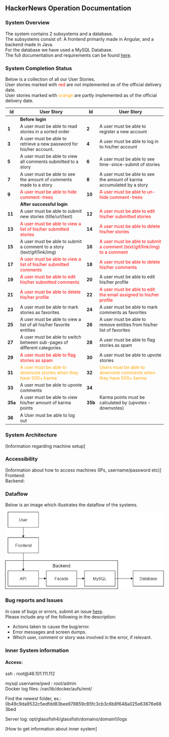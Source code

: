 ## HackerNews Operation Documentation

### System Overview  

The system contains 2 subsystems and a database.  
The subsystems consist of: A frontend primarily made in Angular, and a backend made in Java.  
For the database we have used a MySQL Database.  
The full documentation and requirements can be found [here](https://github.com/pilgaard/large_systems/blob/master/Documentation.md).

### System Completion Status

Below is a collection of all our User Stories.   
User stories marked with <span style="color:red">red</span> are not implemented as of the official delivery date.  
User stories marked with <span style="color:orange">orange</span> are partly implemented as of the official delivery date.

| **Id** | **User Story** | **Id** | **User Story** |
| --- | --- | --- | --- |
|   | **Before login** |   |   |
| **1** | A user must be able to read stories in a sorted order | **2** | A user must be able to register a new account |
| **3** | A user must be able to retrieve a new password for his/her account. | **4** | A user must be able to log in to his/her account |
| **5** | A user must be able to view all comments submitted to a story | **6** | A user must be able to see time-since-submit of stories |
| **7** | A user must be able to see the amount of comments made to a story | **8** | A user must be able to see the amount of karma accumulated by a story |
| **9** | <span style="color:red">A user must be able to hide comment-trees</span> | **10** | <span style="color:red">A user must be able to un-hide comment-trees</span>  |
|   | **After successful login** |   |   |
| **11** | A user must be able to submit new stories (title/url/text) | **12** | <span style="color:red">A user must be able to edit his/her submitted stories</span> |
| **13** | <span style="color:red">A user must be able to view a list of his/her submitted stories</span> | **14** | <span style="color:red">A user must be able to delete his/her stories</span> |
| **15** | A user must be able to submit a comment to a story (text/gif/link/img) | **16** |<span style="color:red">A user must be able to submit a comment (text/gif/link/img) to a comment</span> |
| **17** | <span style="color:red">A user must be able to view a list of his/her submitted comments</span> | **18** | <span style="color:red">A user must be able to delete his/her comments</span> |
| **19** | <span style="color:red">A user must be able to edit his/her submitted comments</span> | **20** | A user must be able to edit his/her profile |
| **21** | <span style="color:red">A user must be able to delete his/her profile</span> | **22** | <span style="color:red">A user must be able to edit the email assigned to his/her profile</span> |
| **23** | A user must be able to mark stories as  favorites | **24** | A user must be able to mark comments as favorites |
| **25** | A user must be able to view a list of all  his/her favorite entities | **26** | A user must be able to remove entities from his/her list of favorites |
| **27** | A user must be able to switch between sub-pages of different categories. | **28** | A user must be able to flag stories as spam |
| **29** | <span style="color:red">A user must be able to flag stories as spam</span> | **30** | A user must be able to upvote stories |
| **31** | <span style="color:orange">A user must be able to downvote stories when they have 500+ karma</span> | **32** | <span style="color:orange">Users must be able to downvote comments when they have 500+ karma</span> |
| **33** | A user must be able to upvote comments | **34** |   |
| **35a** | A user must be able to view his/her amount of karma points | **35b** | Karma points must be calculated by (upvotes - downvotes) |
| **36** | A User must be able to log out |   |   |

### System Architecture

[Information regarding machine setup]

### Accessibility

[Information about how to access machines (IPs, username/password etc)]  
Frontend:  
Backend:  

### Dataflow

Below is an image which illustrates the dataflow of the systems. 

![Dataflow Diagram](Dataflow.png)

### Bug reports and Issues

In case of bugs or errors, submit an issue [here](https://github.com/pilgaard/large_systems/issues).  
Please include any of the following in the description:  
- Actions taken to cause the bug/error.
- Error messages and screen dumps.
- Which user, comment or story was involved in the error, if relevant.


### Inner System information

#### Access:
<p>ssh : root@46.101.111.112</p>
mysql username/pwd : root/admin
<br>
Docker log files: /var/lib/docker/aufs/mnt/
<br>
<p>Find the newest folder, ex.: 0b49c9da9532c5edfdd83bee978859c85fc3cb3c6b8f648a025e63676e683bed </p>
Server log: opt/glassfish4/glassfish/domains/domain1/logs



[How to get information about inner system]
